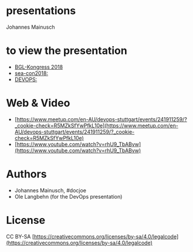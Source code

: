 # presentations
Johannes Mainusch

# to view the presentation
- [BGL-Kongress 2018](https://gitpitch.com/ahojsenn/presentation-DevOps/master?p=p-p-BGL-Kongress)
- [sea-con2018:](https://www.sea-con.de/seacon2018.html?gclid=EAIaIQobChMI5OvP6-jT2gIVYTPTCh0I_gzIEAAYASAAEgKTdfD_BwE)
- [DEVOPS:](https://gitpitch.com/ahojsenn/presentation-DevOps/master?grs=github)

# Web & Video
- [https://www.meetup.com/en-AU/devops-stuttgart/events/241911259/?_cookie-check=R5MZkSfYwPfkL10e](https://www.meetup.com/en-AU/devops-stuttgart/events/241911259/?_cookie-check=R5MZkSfYwPfkL10e)
- [https://www.youtube.com/watch?v=rhU9_TbABvw](https://www.youtube.com/watch?v=rhU9_TbABvw)

# Authors
- Johannes Mainusch, #docjoe
- Ole Langbehn (for the DevOps presentation)


# License
CC BY-SA
[https://creativecommons.org/licenses/by-sa/4.0/legalcode](https://creativecommons.org/licenses/by-sa/4.0/legalcode)
